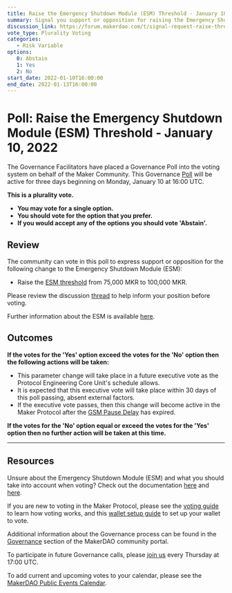 ```yaml
---
title: Raise the Emergency Shutdown Module (ESM) Threshold - January 10, 2022
summary: Signal you support or opposition for raising the Emergency Shutdown Module (ESM) threshold from 75,000 MKR to 100,000 MKR.
discussion_link: https://forum.makerdao.com/t/signal-request-raise-threshold-for-emergency-shutdown-module/12208
vote_type: Plurality Voting
categories:
   - Risk Variable
options:
   0: Abstain
   1: Yes
   2: No
start_date: 2022-01-10T16:00:00
end_date: 2022-01-13T16:00:00
---
```

# Poll: Raise the Emergency Shutdown Module (ESM) Threshold - January 10, 2022

The Governance Facilitators have placed a Governance Poll into the voting system on behalf of the Maker Community. This Governance [Poll](https://community-development.makerdao.com/en/learn/governance/on-chain-gov) will be active for three days beginning on Monday, January 10 at 16:00 UTC.

**This is a plurality vote.** 
- **You may vote for a single option.**
- **You should vote for the option that you prefer.** 
- **If you would accept any of the options you should vote 'Abstain'.**

## Review

The community can vote in this poll to express support or opposition for the following change to the Emergency Shutdown Module (ESM):

* Raise the [ESM threshold](https://docs.makerdao.com/smart-contract-modules/shutdown/emergency-shutdown-module) from 75,000 MKR to 100,000 MKR.

Please review the discussion [thread](https://forum.makerdao.com/t/signal-request-raise-threshold-for-emergency-shutdown-module/12208) to help inform your position before voting.

Further information about the ESM is available [here](https://makerdao.world/en/learn/governance/emergency-shutdown).

## Outcomes

**If the votes for the 'Yes' option exceed the votes for the 'No' option then the following actions will be taken:**
* This parameter change will take place in a future executive vote as the Protocol Engineering Core Unit's schedule allows. 
* It is expected that this executive vote will take place within 30 days of this poll passing, absent external factors.
* If the executive vote passes, then this change will become active in the Maker Protocol after the [GSM Pause Delay](https://community-development.makerdao.com/en/learn/governance/param-gsm-pause-delay) has expired.

**If the votes for the 'No' option equal or exceed the votes for the 'Yes' option then no further action will be taken at this time.**  

---

## Resources

Unsure about the Emergency Shutdown Module (ESM) and what you should take into account when voting? Check out the documentation [here](https://docs.makerdao.com/smart-contract-modules/shutdown/emergency-shutdown-module) and [here](https://makerdao.world/en/learn/governance/emergency-shutdown).

If you are new to voting in the Maker Protocol, please see the [voting guide](https://community-development.makerdao.com/en/learn/governance/how-voting-works/) to learn how voting works, and this [wallet setup guide](https://community-development.makerdao.com/en/learn/governance/voting-setup/) to set up your wallet to vote.

Additional information about the Governance process can be found in the [Governance](https://community-development.makerdao.com/en/learn/governance) section of the MakerDAO community portal.

To participate in future Governance calls, please [join us](https://github.com/makerdao/community/tree/master/governance/governance-and-risk-meetings) every Thursday at 17:00 UTC.

To add current and upcoming votes to your calendar, please see the [MakerDAO Public Events Calendar](https://calendar.google.com/calendar/embed?src=makerdao.com_3efhm2ghipksegl009ktniomdk%40group.calendar.google.com&ctz=UTC&mode=week&showCalendars=0&showPrint=0).
